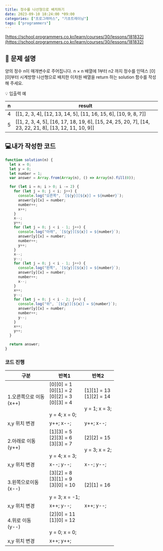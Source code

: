 ```yaml
---
title: 정수를 나선형으로 배치하기
date: 2023-09-10 18:24:00 *09:00
categories: ["프로그래머스", "기초트레이닝"]
tags: ["programmers"]
---
```


[https://school.programmers.co.kr/learn/courses/30/lessons/181832](https://school.programmers.co.kr/learn/courses/30/lessons/181832)

## 📔 문제 설명

양의 정수 n이 매개변수로 주어집니다. n × n 배열에 1부터 n2 까지 정수를 인덱스 [0][0]부터 시계방향 나선형으로 배치한 이차원 배열을 return 하는 solution 함수를 작성해 주세요.

💡 입출력 예

| n   | result                                                                                                |
| --- | ----------------------------------------------------------------------------------------------------- |
| 4   | [[1, 2, 3, 4], [12, 13, 14, 5], [11, 16, 15, 6], [10, 9, 8, 7]]                                       |
| 5   | [[1, 2, 3, 4, 5], [16, 17, 18, 19, 6], [15, 24, 25, 20, 7], [14, 23, 22, 21, 8], [13, 12, 11, 10, 9]] |

## 💻내가 작성한 코드

```js
function solution(n) {
  let x = 0;
  let y = 0;
  let number = 1;
  var answer = Array.from(Array(n), () => Array(n).fill(0));

  for (let i = n; i > 0; i -= 2) {
    for (let j = 0; j < i; j++) {
      console.log("오른쪽", `[${y}][${x}] = ${number}`);
      answer[y][x] = number;
      number++;
      x++;
    }
    x--;
    y++;
    for (let j = 0; j < i - 1; j++) {
      console.log("아래", `[${y}][${x}] = ${number}`);
      answer[y][x] = number;
      number++;
      y++;
    }
    x--;
    y--;
    for (let j = 0; j < i - 1; j++) {
      console.log("왼쪽", `[${y}][${x}] = ${number}`);
      answer[y][x] = number;
      number++;
      x--;
    }
    x++;
    y--;
    for (let j = 0; j < i - 2; j++) {
      console.log("위", `[${y}][${x}] = ${number}`);
      answer[y][x] = number;
      number++;
      y--;
    }
    x++;
    y++;
  }

  return answer;
}
```

### 코드 진행

| 구분                        | 반복1                                                                            | 반복2                                              |
| --------------------------- | -------------------------------------------------------------------------------- | -------------------------------------------------- |
| 1.오른쪽으로 이동<br/>(x++) | [0][0] = 1 <br/> [0][1] = 2<br/>[0][2] = 3<br/>[0][3] = 4<br/><br/>y = 4; x = 0; | [1][1] = 13<br/>[1][2] = 14<br/><br/>y = 1; x = 3; |
| x,y 위치 변경               | y++; x--;                                                                        | y++; x--;                                          |
| 2.아래로 이동<br/>(y++)     | [1][3] = 5 <br/>[2][3] = 6 <br/>[3][3] = 7 <br/> <br/>y = 4; x = 3;              | [2][2] = 15<br/><br/>y = 3; x = 2;                 |
| x,y 위치 변경               | x--; y--;                                                                        | x--; y--;                                          |
| 3.왼쪽으로이동<br/>(x--)    | [3][2] = 8<br/>[3][1] = 9<br/>[3][0] = 10<br/><br/>y = 3; x = -1;                | [2][1] = 16                                        |
| x,y 위치 변경               | x++; y--;                                                                        | x++; y--;                                          |
| 4.위로 이동 <br/>(y--)      | [2][0] = 11<br/>[1][0] = 12<br/><br/>y = 0; x = 0;                               |
| x,y 위치 변경               | x++; y++;                                                                        |
